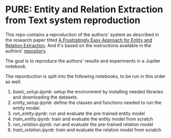 # PURE: Entity and Relation Extraction from Text system reproduction
This repo contains a reproduction of the authors' system as described in the research paper titled [A Frustratingly Easy Approach for Entity and Relation Extraction](). And it's based on the instructions available in the authors' [repository](https://github.com/princeton-nlp/PURE#pure-entity-and-relation-extraction-from-text). 

The goal is to reproduce the authors' results and experiments in a Jupiter notebook.

The reporduction is split into the following notebooks, to be run in this order as well:

1. *basic_setup.ipynb*: setup the environment by installing needed libraries and downloading the datasets.
2. *entity_setup.ipynb*: define the classes and functions needed to run the entity model.
3. *run_entity.ipynb*: run and evaluate the pre-trained entity model
4. *train_entity.ipynb*: train and evaluate the entity model from scratch
5. *run_relation.ipynb*: run and evaluate the pre-trained relation model
6. *train_relation.ipynb*: train and evaluate the relation model from scratch





